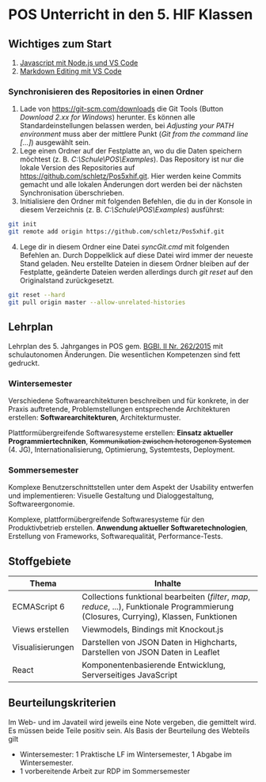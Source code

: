 # POS Unterricht in den 5. HIF Klassen

## Wichtiges zum Start
1. [Javascript mit Node.js und VS Code](01_ECMAScript6/README.md)
1. [Markdown Editing mit VS Code](https://github.com/schletz/Pos3xhif/blob/master/markdown.md)

### Synchronisieren des Repositories in einen Ordner
1. Lade von https://git-scm.com/downloads die Git Tools (Button *Download 2.xx for Windows*)
    herunter. Es können alle Standardeinstellungen belassen werden, bei *Adjusting your PATH environment*
    muss aber der mittlere Punkt (*Git from the command line [...]*) ausgewählt sein.
2. Lege einen Ordner auf der Festplatte an, wo du die Daten speichern möchtest 
    (z. B. *C:\Schule\POS\Examples*). Das
    Repository ist nur die lokale Version des Repositories auf https://github.com/schletz/Pos5xhif.git.
    Hier werden keine Commits gemacht und alle lokalen Änderungen dort werden bei der 
    nächsten Synchronisation überschrieben.
3. Initialisiere den Ordner mit folgenden Befehlen, die du in der Konsole in diesem Verzeichnis
    (z. B. *C:\Schule\POS\Examples*) ausführst:
```bash {.line-numbers}
git init
git remote add origin https://github.com/schletz/Pos5xhif.git
```

4. Lege dir in diesem Ordner eine Datei *syncGit.cmd* mit folgenden Befehlen an. 
    Durch Doppelklick auf diese Datei wird immer der neueste Stand geladen. Neu erstellte Dateien
    in diesem Ordner bleiben auf der Festplatte, geänderte Dateien werden allerdings durch 
    *git reset* auf den Originalstand zurückgesetzt.
```bash {.line-numbers}
git reset --hard
git pull origin master --allow-unrelated-histories
```

## Lehrplan
Lehrplan des 5. Jahrganges in POS gem. [BGBl. II Nr. 262/2015](https://www.ris.bka.gv.at/GeltendeFassung.wxe?Abfrage=Bundesnormen&Gesetzesnummer=20009288) 
mit schulautonomen Änderungen. Die wesentlichen Kompetenzen sind fett gedruckt.

### Wintersemester
Verschiedene Softwarearchitekturen beschreiben und für konkrete, in der Praxis auftretende, Problemstellungen entsprechende Architekturen erstellen: 
**Softwarearchitekturen**, Architekturmuster.

Plattformübergreifende Softwaresysteme erstellen: 
**Einsatz aktueller Programmiertechniken**, ~~Kommunikation zwischen heterogenen Systemen~~ (4. JG),
Internationalisierung, Optimierung, Systemtests, Deployment.

### Sommersemester
Komplexe Benutzerschnittstellen unter dem Aspekt der Usability entwerfen und implementieren:
Visuelle Gestaltung und Dialoggestaltung, Softwareergonomie.

Komplexe, plattformübergreifende Softwaresysteme für den Produktivbetrieb erstellen.
**Anwendung aktueller Softwaretechnologien**, Erstellung von Frameworks, Softwarequalität, Performance-Tests.

## Stoffgebiete
| Thema            | Inhalte |
| ---------------- | ------- |
| ECMAScript 6     | Collections funktional bearbeiten (*filter*, *map*, *reduce*, ...), Funktionale Programmierung (Closures, Currying), Klassen, Funktionen |
| Views erstellen  | Viewmodels, Bindings mit Knockout.js |
| Visualisierungen | Darstellen von JSON Daten in Highcharts, Darstellen von JSON Daten in Leaflet |
| React            | Komponentenbasierende Entwicklung, Serverseitiges JavaScript |


## Beurteilungskriterien
Im Web- und im Javateil wird jeweils eine Note vergeben, die gemittelt wird. Es müssen beide Teile 
positiv sein. Als Basis der Beurteilung des Webteils gilt
- Wintersemester: 1 Praktische LF im Wintersemester, 1 Abgabe im Wintersemester. 
- 1 vorbereitende Arbeit zur RDP im Sommersemester

